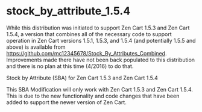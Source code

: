 stock_by_attribute_1.5.4
========================

While this distribution was initiated to support Zen Cart 1.5.3 and Zen Cart 1.5.4, a version that combines all 
of the necessary code to support operation in Zen Cart versions 1.5.1, 1.5.3, and 1.5.4 (and potentially 1.5.5 and above) 
is available from https://github.com/mc12345678/Stock_By_Attributes_Combined.  Improvements made there have not been back 
populated to this distribution and there is no plan at this time (4/2016) to do that.




Stock by Attribute (SBA) for Zen Cart 1.5.3 and Zen Cart 1.5.4

This SBA Modification will only work with Zen Cart 1.5.3 and Zen Cart 1.5.4.
This is due to the new functionality and code changes that have been added to support the newer version of Zen Cart.
